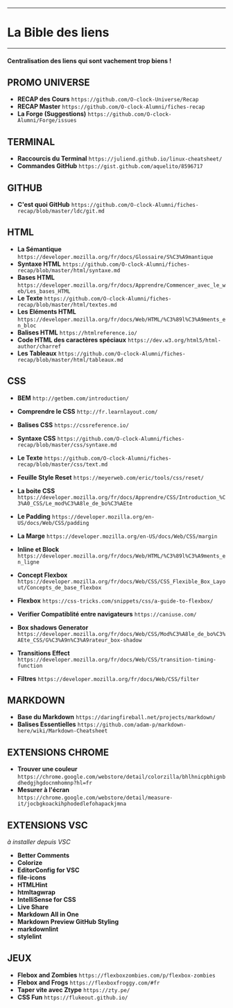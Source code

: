 ***
# La Bible des liens
***

#### Centralisation des liens qui sont vachement trop biens !

PROMO UNIVERSE
--------
* __RECAP des Cours__ `https://github.com/O-clock-Universe/Recap`
* __RECAP Master__ `https://github.com/O-clock-Alumni/fiches-recap`
* __La Forge (Suggestions)__ `https://github.com/O-clock-Alumni/Forge/issues`

TERMINAL
------
* __Raccourcis du Terminal__ `https://juliend.github.io/linux-cheatsheet/`
*  __Commandes GitHub__ `https://gist.github.com/aquelito/8596717`


GITHUB
------
* __C'est quoi GitHub__ `https://github.com/O-clock-Alumni/fiches-recap/blob/master/ldc/git.md`


HTML
----
* __La Sémantique__ `https://developer.mozilla.org/fr/docs/Glossaire/S%C3%A9mantique`
* __Syntaxe HTML__ `https://github.com/O-clock-Alumni/fiches-recap/blob/master/html/syntaxe.md`
* __Bases HTML__ `https://developer.mozilla.org/fr/docs/Apprendre/Commencer_avec_le_web/Les_bases_HTML`
* __Le Texte__ `https://github.com/O-clock-Alumni/fiches-recap/blob/master/html/textes.md`
* __Les Eléments HTML__ `https://developer.mozilla.org/fr/docs/Web/HTML/%C3%89l%C3%A9ments_en_bloc`
* __Balises HTML__ `https://htmlreference.io/`
* __Code HTML des caractères spéciaux__ `https://dev.w3.org/html5/html-author/charref`
* __Les Tableaux__ `https://github.com/O-clock-Alumni/fiches-recap/blob/master/html/tableaux.md`



CSS
---
* __BEM__ `http://getbem.com/introduction/`

* __Comprendre le CSS__ `http://fr.learnlayout.com/`
* __Balises CSS__ `https://cssreference.io/`
* __Syntaxe CSS__ `https://github.com/O-clock-Alumni/fiches-recap/blob/master/css/syntaxe.md`
* __Le Texte__ `https://github.com/O-clock-Alumni/fiches-recap/blob/master/css/text.md`
* __Feuille Style Reset__ `https://meyerweb.com/eric/tools/css/reset/`
* __La boite CSS__ `https://developer.mozilla.org/fr/docs/Apprendre/CSS/Introduction_%C3%A0_CSS/Le_mod%C3%A8le_de_bo%C3%AEte`
* __Le Padding__ `https://developer.mozilla.org/en-US/docs/Web/CSS/padding`
* __La Marge__ `https://developer.mozilla.org/en-US/docs/Web/CSS/margin`
* __Inline et Block__ `https://developer.mozilla.org/fr/docs/Web/HTML/%C3%89l%C3%A9ments_en_ligne`
* __Concept Flexbox__ `https://developer.mozilla.org/fr/docs/Web/CSS/CSS_Flexible_Box_Layout/Concepts_de_base_flexbox`
* __Flexbox__ `https://css-tricks.com/snippets/css/a-guide-to-flexbox/`
* __Verifier Compatiblité entre navigateurs__ `https://caniuse.com/`
* __Box shadows Generator__ `https://developer.mozilla.org/fr/docs/Web/CSS/Mod%C3%A8le_de_bo%C3%AEte_CSS/G%C3%A9n%C3%A9rateur_box-shadow`
* __Transitions Effect__ `https://developer.mozilla.org/fr/docs/Web/CSS/transition-timing-function`
* __Filtres__ `https://developer.mozilla.org/fr/docs/Web/CSS/filter`

MARKDOWN
--------
* __Base du Markdown__ `https://daringfireball.net/projects/markdown/`
* __Balises Essentielles__ `https://github.com/adam-p/markdown-here/wiki/Markdown-Cheatsheet`

EXTENSIONS CHROME
---
* __Trouver une couleur__ `https://chrome.google.com/webstore/detail/colorzilla/bhlhnicpbhignbdhedgjhgdocnmhomnp?hl=fr`
* __Mesurer à l'écran__ `https://chrome.google.com/webstore/detail/measure-it/jocbgkoackihphodedlefohapackjmna`

EXTENSIONS VSC
--------
*à installer depuis VSC*
* __Better Comments__
* __Colorize__
* __EditorConfig for VSC__
* __file-icons__
* __HTMLHint__
* __htmltagwrap__
* __IntelliSense for CSS__
* __Live Share__
* __Markdown All in One__
* __Markdown Preview GitHub Styling__
* __markdownlint__
* __stylelint__


JEUX
-------
* __Flebox and Zombies__ `https://flexboxzombies.com/p/flexbox-zombies`
* __Flebox and Frogs__ `https://flexboxfroggy.com/#fr`
* __Taper vite avec Ztype__ `https://zty.pe/`
* __CSS Fun__ `https://flukeout.github.io/`
